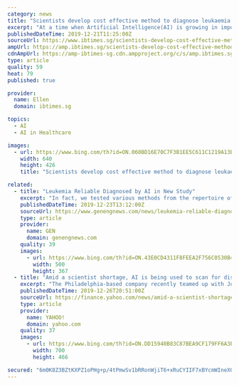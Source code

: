 ```yaml
---
category: news
title: "Scientists develop cost effective method to diagnose leukaemia using AI"
excerpt: "At a time when Artificial Intelligence(AI) is growing in importance in the field of medicine ... The study illustrates the potential of AI-based detection in supporting standard methods of cancer diagnosis and the quicker commencement of therapy. \"We aimed to investigate the potential on the basis of a specific example,\" said Prof."
publishedDateTime: 2019-12-21T11:25:00Z
sourceUrl: https://www.ibtimes.sg/scientists-develop-cost-effective-method-diagnose-leukaemia-using-ai-36338
ampUrl: https://amp.ibtimes.sg/scientists-develop-cost-effective-method-diagnose-leukaemia-using-ai-36338
cdnAmpUrl: https://amp-ibtimes-sg.cdn.ampproject.org/c/s/amp.ibtimes.sg/scientists-develop-cost-effective-method-diagnose-leukaemia-using-ai-36338
type: article
quality: 59
heat: 79
published: true

provider:
  name: Ellen
  domain: ibtimes.sg

topics:
  - AI
  - AI in Healthcare

images:
  - url: https://www.bing.com/th?id=ON.060BD16E70C7F3B1EE5C611C1219A13B
    width: 640
    height: 426
    title: "Scientists develop cost effective method to diagnose leukaemia using AI"

related:
  - title: "Leukemia Reliable Diagnosed by AI in New Study"
    excerpt: "In fact, we tested various methods from the repertoire of machine learning and artificial intelligence. There was actually one ... the diagnosis would then happen earlier than it does now, and therapy could start earlier,” Schultze concluded."
    publishedDateTime: 2019-12-23T13:12:00Z
    sourceUrl: https://www.genengnews.com/news/leukemia-reliable-diagnosed-by-ai-in-new-study/
    type: article
    provider:
      name: GEN
      domain: genengnews.com
    quality: 39
    images:
      - url: https://www.bing.com/th?id=ON.43E0CD4311F8FEEA2F756C0530B4462E
        width: 500
        height: 367
  - title: "Amid a scientist shortage, AI is being used to scan for diseases"
    excerpt: "The Philadelphia-based company recently teamed up with Johns Hopkins School of Medicine to develop applications that incorporate artificial intelligence (AI) to advance the practice of pathology for multiple diseases. The platform helps pathologists scan samples faster and evaluate those that need a scientist’s attention, versus those with ..."
    publishedDateTime: 2019-12-26T20:51:00Z
    sourceUrl: https://finance.yahoo.com/news/amid-a-scientist-shortage-ai-is-being-used-to-scan-for-diseases-174647984.html?soc_src=community&soc_trk=tw
    type: article
    provider:
      name: YAHOO!
      domain: yahoo.com
    quality: 37
    images:
      - url: https://www.bing.com/th?id=ON.DD15940B83C87BEA9CF179FF6A3E79E3
        width: 700
        height: 466

secured: "6m0K8Z3BZtKXPZ1oPHg+p/4tPmwSv1bRRonWjiT6+xRuCYIIF7xBYcmWIneXGgYSTl2770dDh8KFk+/k1Y4auL8JTC+bfze7itZw1g5uL/u99XdlR4kIw/YSnC/sOl/yGyPTUhV1dE4y5rSSKX1zHgHziMCPfLDJqWgr1QExlPtG1Y5IAwRrAZkBqS0ZWjPFh8BgLjmoXthB7oLHXfJhJARXM6bbBUSfh4xFXQBF8jjh0W1Vp6Bx0hLK0jxJLm8ujtziMCqvrUerYKRu3xFQvw==;742gKFlqxMgAks1nTEKEKA=="
---
```


